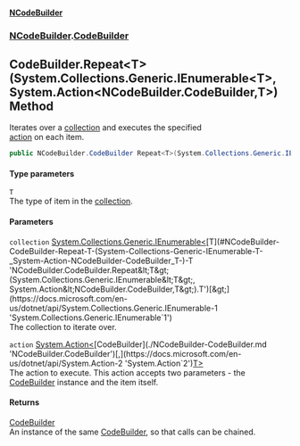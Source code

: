 #### [NCodeBuilder](./index.md 'index')
### [NCodeBuilder](./NCodeBuilder.md 'NCodeBuilder').[CodeBuilder](./NCodeBuilder-CodeBuilder.md 'NCodeBuilder.CodeBuilder')
## CodeBuilder.Repeat&lt;T&gt;(System.Collections.Generic.IEnumerable&lt;T&gt;, System.Action&lt;NCodeBuilder.CodeBuilder,T&gt;) Method
Iterates over a [collection](#NCodeBuilder-CodeBuilder-Repeat-T-(System-Collections-Generic-IEnumerable-T-_System-Action-NCodeBuilder-CodeBuilder_T-)-collection 'NCodeBuilder.CodeBuilder.Repeat&lt;T&gt;(System.Collections.Generic.IEnumerable&lt;T&gt;, System.Action&lt;NCodeBuilder.CodeBuilder,T&gt;).collection') and executes the specified  
[action](#NCodeBuilder-CodeBuilder-Repeat-T-(System-Collections-Generic-IEnumerable-T-_System-Action-NCodeBuilder-CodeBuilder_T-)-action 'NCodeBuilder.CodeBuilder.Repeat&lt;T&gt;(System.Collections.Generic.IEnumerable&lt;T&gt;, System.Action&lt;NCodeBuilder.CodeBuilder,T&gt;).action') on each item.  
```csharp
public NCodeBuilder.CodeBuilder Repeat<T>(System.Collections.Generic.IEnumerable<T> collection, System.Action<NCodeBuilder.CodeBuilder,T> action);
```
#### Type parameters
<a name='NCodeBuilder-CodeBuilder-Repeat-T-(System-Collections-Generic-IEnumerable-T-_System-Action-NCodeBuilder-CodeBuilder_T-)-T'></a>
`T`  
The type of item in the [collection](#NCodeBuilder-CodeBuilder-Repeat-T-(System-Collections-Generic-IEnumerable-T-_System-Action-NCodeBuilder-CodeBuilder_T-)-collection 'NCodeBuilder.CodeBuilder.Repeat&lt;T&gt;(System.Collections.Generic.IEnumerable&lt;T&gt;, System.Action&lt;NCodeBuilder.CodeBuilder,T&gt;).collection').  
  
#### Parameters
<a name='NCodeBuilder-CodeBuilder-Repeat-T-(System-Collections-Generic-IEnumerable-T-_System-Action-NCodeBuilder-CodeBuilder_T-)-collection'></a>
`collection` [System.Collections.Generic.IEnumerable&lt;](https://docs.microsoft.com/en-us/dotnet/api/System.Collections.Generic.IEnumerable-1 'System.Collections.Generic.IEnumerable`1')[T](#NCodeBuilder-CodeBuilder-Repeat-T-(System-Collections-Generic-IEnumerable-T-_System-Action-NCodeBuilder-CodeBuilder_T-)-T 'NCodeBuilder.CodeBuilder.Repeat&lt;T&gt;(System.Collections.Generic.IEnumerable&lt;T&gt;, System.Action&lt;NCodeBuilder.CodeBuilder,T&gt;).T')[&gt;](https://docs.microsoft.com/en-us/dotnet/api/System.Collections.Generic.IEnumerable-1 'System.Collections.Generic.IEnumerable`1')  
The collection to iterate over.  
  
<a name='NCodeBuilder-CodeBuilder-Repeat-T-(System-Collections-Generic-IEnumerable-T-_System-Action-NCodeBuilder-CodeBuilder_T-)-action'></a>
`action` [System.Action&lt;](https://docs.microsoft.com/en-us/dotnet/api/System.Action-2 'System.Action`2')[CodeBuilder](./NCodeBuilder-CodeBuilder.md 'NCodeBuilder.CodeBuilder')[,](https://docs.microsoft.com/en-us/dotnet/api/System.Action-2 'System.Action`2')[T](#NCodeBuilder-CodeBuilder-Repeat-T-(System-Collections-Generic-IEnumerable-T-_System-Action-NCodeBuilder-CodeBuilder_T-)-T 'NCodeBuilder.CodeBuilder.Repeat&lt;T&gt;(System.Collections.Generic.IEnumerable&lt;T&gt;, System.Action&lt;NCodeBuilder.CodeBuilder,T&gt;).T')[&gt;](https://docs.microsoft.com/en-us/dotnet/api/System.Action-2 'System.Action`2')  
The action to execute. This action accepts two parameters - the  
[CodeBuilder](./NCodeBuilder-CodeBuilder.md 'NCodeBuilder.CodeBuilder') instance and the item itself.  
  
#### Returns
[CodeBuilder](./NCodeBuilder-CodeBuilder.md 'NCodeBuilder.CodeBuilder')  
An instance of the same [CodeBuilder](./NCodeBuilder-CodeBuilder.md 'NCodeBuilder.CodeBuilder'), so that calls can be chained.  
